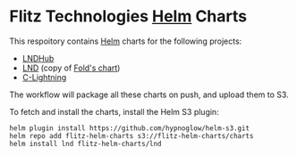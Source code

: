 # Flitz Technologies [Helm](https://helm.sh) Charts

This respoitory contains [Helm](https://helm.sh) charts for the following projects:

* [LNDHub](charts/lndhub)
* [LND](charts/lnd) (copy of [Fold's chart](https://github.com/fold-team/helm-charts/tree/master/charts/lnd))
* [C-Lightning](charts/c-lightning)


The workflow will package all these charts on push, and upload them to S3.

To fetch and install the charts, install the Helm S3 plugin:

```
helm plugin install https://github.com/hypnoglow/helm-s3.git
helm repo add flitz-helm-charts s3://flitz-helm-charts/charts
helm install lnd flitz-helm-charts/lnd
```